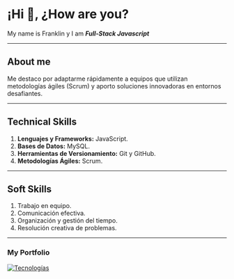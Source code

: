 # ¡Hi 👋, ¿How are you?

My name is Franklin y I am ***Full-Stack Javascript*** 

---

## About me

Me destaco por adaptarme rápidamente a equipos que utilizan metodologías ágiles (Scrum) y aporto soluciones innovadoras en entornos desafiantes.

---

## Technical Skills

1. **Lenguajes y Frameworks:** JavaScript.
2. **Bases de Datos:** MySQL.
3. **Herramientas de Versionamiento:** Git y GitHub.
4. **Metodologías Ágiles:** Scrum.

---

## Soft Skills

1. Trabajo en equipo.
2. Comunicación efectiva.
3. Organización y gestión del tiempo.
4. Resolución creativa de problemas.

---
### My Portfolio
[![Tecnologías](https://ruta-a-tu-imagen.png)](https://portfoliofranklin.netlify.app/)
